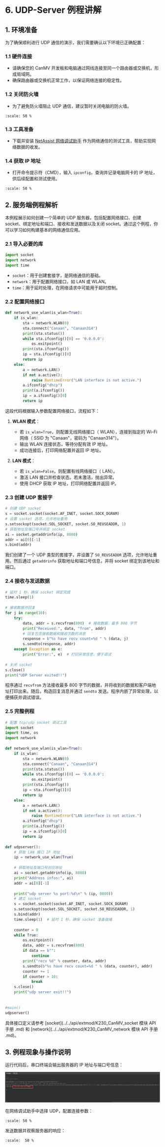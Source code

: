 # 6. UDP-Server 例程讲解

## 1. 环境准备

为了确保顺利进行 UDP 通信的演示，我们需要确认以下环境已正确配置：

### 1.1 硬件连接

- 请确保您的 CanMV 开发板和电脑通过网线连接至同一个路由器或交换机，形成局域网。
- 确保路由器或交换机正常工作，以保证网络连接的稳定性。

### 1.2 关闭防火墙

- 为了避免防火墙阻止 UDP 通信，建议暂时关闭电脑的防火墙。

```{image} ../images/network/image-20240722145319713.png
:scale: 50 %
```

### 1.3 工具准备

- 下载并安装 [NetAssist 网络调试助手](https://www.cmsoft.cn/resource/102.html) 作为网络通信的测试工具，帮助实现网络数据的收发。

### 1.4 获取 IP 地址

- 打开命令提示符（CMD），输入 `ipconfig`，查询并记录电脑网卡的 IP 地址，供后续配置和测试使用。

```{image} ../images/network/image-20240722145500693.png
:scale: 50 %
```

## 2. 服务端例程解析

本例程展示如何创建一个简单的 UDP 服务器，包括配置网络接口、创建 socket、绑定地址和端口、接收和发送数据以及关闭 socket。通过这个例程，你可以学习如何构建基本的网络通信应用。

### 2.1 导入必要的库

```python
import socket  
import network  
import time
```

- `socket`：用于创建套接字，是网络通信的基础。
- `network`：用于配置网络接口，如 LAN 或 WLAN。
- `time`：用于延时处理，在网络请求中可能用于超时控制。

### 2.2 配置网络接口

```python
def network_use_wlan(is_wlan=True):
    if is_wlan:
        sta = network.WLAN(0)
        sta.connect("Canaan", "Canaan314")
        print(sta.status())
        while sta.ifconfig()[0] == '0.0.0.0':
            os.exitpoint()
        print(sta.ifconfig())
        ip = sta.ifconfig()[0]
        return ip
    else:
        a = network.LAN()
        if not a.active():
            raise RuntimeError("LAN interface is not active.")
        a.ifconfig("dhcp")
        print(a.ifconfig())
        ip = a.ifconfig()[0]
        return ip
```

这段代码根据输入参数配置网络接口，流程如下：

1. **WLAN 模式**：  
   - 若 `is_wlan=True`，则配置无线网络接口（ WLAN），连接到指定的 Wi-Fi 网络（ SSID 为 "Canaan"，密码为 "Canaan314"）。
   - 输出 WLAN 连接状态，等待分配有效 IP 地址。
   - 成功连接后，打印网络配置并返回 IP 地址。

1. **LAN 模式**：  
   - 若 `is_wlan=False`，则配置有线网络接口（ LAN）。
   - 激活 LAN 接口并检查状态。若未激活，抛出异常。
   - 使用 DHCP 获取 IP 地址，打印网络配置并返回 IP。

### 2.3 创建 UDP 套接字

```python
# 创建 UDP socket  
s = socket.socket(socket.AF_INET, socket.SOCK_DGRAM)  
# 设置 socket 选项，允许地址重用  
s.setsockopt(socket.SOL_SOCKET, socket.SO_REUSEADDR, 1)  
# 获取地址及端口号并绑定 socket  
ai = socket.getaddrinfo(ip, 8080)  
addr = ai[0][-1]  
s.bind(addr)
```

我们创建了一个 UDP 类型的套接字，并设置了 `SO_REUSEADDR` 选项，允许地址重用。然后通过 `getaddrinfo` 获取地址和端口号信息，并将 socket 绑定到该地址和端口。

### 2.4 接收与发送数据

```python
# 延时 1 秒，确保 socket 绑定完成  
time.sleep(1)  
  
# 接收数据并回复  
for j in range(10):  
    try:  
        data, addr = s.recvfrom(800)  # 接收数据，最多 800 字节  
        print("Received:", data, "from", addr)  
        # 回复包含接收数据和接收次数的消息  
        response = b"%s have recv count=%d " % (data, j)  
        s.sendto(response, addr)  
    except Exception as e:  
        print("Error:", e)  # 打印异常信息，便于调试  
  
# 关闭 socket  
s.close()  
print("UDP Server exited!!")
```

程序通过 `recvfrom` 方法接收最多 800 字节的数据，并将收到的数据和客户端地址打印出来。随后，构造回复消息并通过 `sendto` 发送。程序内嵌了异常处理，以便捕获并调试错误。

### 2.5 完整例程

```python
# 配置 tcp/udp socket 调试工具
import socket
import time, os
import network

def network_use_wlan(is_wlan=True):
    if is_wlan:
        sta = network.WLAN(0)
        sta.connect("Canaan", "Canaan314")
        print(sta.status())
        while sta.ifconfig()[0] == '0.0.0.0':
            os.exitpoint()
        print(sta.ifconfig())
        ip = sta.ifconfig()[0]
        return ip
    else:
        a = network.LAN()
        if not a.active():
            raise RuntimeError("LAN interface is not active.")
        a.ifconfig("dhcp")
        print(a.ifconfig())
        ip = a.ifconfig()[0]
        return ip

def udpserver():
    # 获取 LAN 接口 IP 地址
    ip = network_use_wlan(True)
      
    # 获取地址及端口号对应地址
    ai = socket.getaddrinfo(ip, 8080)
    print("Address infos:", ai)
    addr = ai[0][-1]

    print("udp server %s port:%d\n" % (ip, 8080))
    # 建立 socket
    s = socket.socket(socket.AF_INET, socket.SOCK_DGRAM)
    s.setsockopt(socket.SOL_SOCKET, socket.SO_REUSEADDR, 1)
    s.bind(addr)
    time.sleep(1)  # 延时 1 秒，确保 socket 准备就绪
  
    counter = 0
    while True:
        os.exitpoint()
        data, addr = s.recvfrom(800)
        if data == b"":
            continue
        print("recv %d" % counter, data, addr)
        s.sendto(b"%s have recv count=%d " % (data, counter), addr)
        counter += 1
        if counter > 10:
            break
    s.close()
    print("udp server exit!!")


#main()
udpserver()
```

具体接口定义请参考 [socket](../../api/extmod/K230_CanMV_socket 模块 API 手册 .md) 和 [network](../../api/extmod/K230_CanMV_network 模块 API 手册 .md)。

## 3. 例程现象与操作说明

运行代码后，串口终端会输出服务器的 IP 地址与端口号信息：

![image-20240722165929097](../images/network/image-20240722165929097.png)

在网络调试助手中选择 UDP，配置连接参数：

```{image} ../images/network/image-20240722170233348.png
:scale: 50 %
```

发送数据并观察服务器的响应：

```{image} ../images/network/image-20240722170412175.png
:scale:  50 %
```
